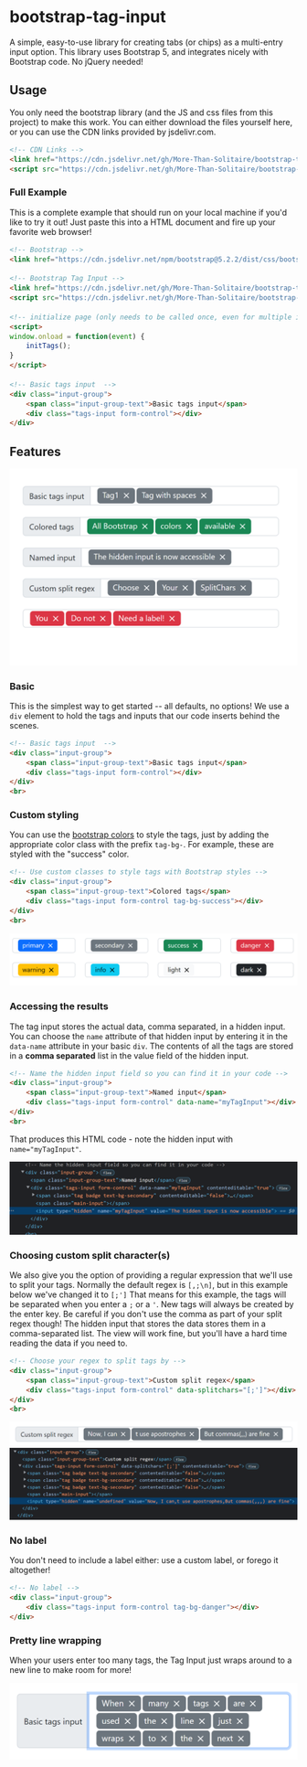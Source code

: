 # bootstrap-tag-input
A simple, easy-to-use library for creating tabs (or chips) as a multi-entry input option.  This library uses Bootstrap 5, and integrates nicely with Bootstrap code.  No jQuery needed!

## Usage

You only need the bootstrap library (and the JS and css files from this project) to make this work.  You can either download the files yourself here, or you can use the CDN links provided by jsdelivr.com.
```html
<!-- CDN Links -->
<link href="https://cdn.jsdelivr.net/gh/More-Than-Solitaire/bootstrap-tag-input@main/tags.css" rel="stylesheet">
<script src="https://cdn.jsdelivr.net/gh/More-Than-Solitaire/bootstrap-tag-input@main/tags.js"></script>
```

### Full Example

This is a complete example that should run on your local machine if you'd like to try it out!  Just paste this into a HTML document and fire up your favorite web browser!

```html
<!-- Bootstrap -->
<link href="https://cdn.jsdelivr.net/npm/bootstrap@5.2.2/dist/css/bootstrap.min.css" rel="stylesheet">

<!-- Bootstrap Tag Input -->
<link href="https://cdn.jsdelivr.net/gh/More-Than-Solitaire/bootstrap-tag-input@main/tags.css" rel="stylesheet">
<script src="https://cdn.jsdelivr.net/gh/More-Than-Solitaire/bootstrap-tag-input@main/tags.js"></script>

<!-- initialize page (only needs to be called once, even for multiple inputs) -->
<script>
window.onload = function(event) {
    initTags();
}
</script>

<!-- Basic tags input  -->
<div class="input-group">
    <span class="input-group-text">Basic tags input</span>
    <div class="tags-input form-control"></div>
</div>
```

## Features

![Screenshot of this project](https://raw.githubusercontent.com/More-Than-Solitaire/bootstrap-tag-input/main/BootstrapTagsInputExamplesScreenshot.png)

### Basic

This is the simplest way to get started -- all defaults, no options!  We use a `div` element to hold the tags and inputs that our code inserts behind the scenes.

```html
<!-- Basic tags input  -->
<div class="input-group">
    <span class="input-group-text">Basic tags input</span>
    <div class="tags-input form-control"></div>
</div>
<br>
```

### Custom styling

You can use the [bootstrap colors](https://getbootstrap.com/docs/5.2/utilities/colors/) to style the tags, just by adding the appropriate color class with the prefix `tag-bg-`.  For example, these are styled with the "success" color.

```html
<!-- Use custom classes to style tags with Bootstrap styles -->
<div class="input-group">
    <span class="input-group-text">Colored tags</span>
    <div class="tags-input form-control tag-bg-success"></div>
</div>
<br>
```

![Custom Styling Example Image](https://raw.githubusercontent.com/More-Than-Solitaire/bootstrap-tag-input/main/TagsInputColorsExample.png)

### Accessing the results

The tag input stores the actual data, comma separated, in a hidden input.  You can choose the `name` attribute of that hidden input by entering it in the `data-name` attribute in your basic `div`.  The contents of all the tags are stored in a **comma separated** list in the value field of the hidden input.

```html
<!-- Name the hidden input field so you can find it in your code -->
<div class="input-group">
    <span class="input-group-text">Named input</span>
    <div class="tags-input form-control" data-name="myTagInput"></div>
</div>
<br>
```

That produces this HTML code - note the hidden input with `name="myTagInput"`.

![image of hidden input generated code](https://raw.githubusercontent.com/More-Than-Solitaire/bootstrap-tag-input/main/NamedHiddenInput.png)

### Choosing custom split character(s)

We also give you the option of providing a regular expression that we'll use to split your tags.  Normally the default regex is `[,;\n]`, but in this example below we've changed it to `[;']`  That means for this example, the tags will be separated when you enter a `;` or a `'`.  New tags will always be created by the enter key.  Be careful if you don't use the comma as part of your split regex though!  The hidden input that stores the data stores them in a comma-separated list.  The view will work fine, but you'll have a hard time reading the data if you need to.

```html
<!-- Choose your regex to split tags by -->
<div class="input-group">
    <span class="input-group-text">Custom split regex</span>
    <div class="tags-input form-control" data-splitchars="[;']"></div>
</div>
<br>
```

![Image of a tag input using commas in the tags](https://raw.githubusercontent.com/More-Than-Solitaire/bootstrap-tag-input/main/TagsInputCustomSplitchars.png)
![Image of the resulting code](https://raw.githubusercontent.com/More-Than-Solitaire/bootstrap-tag-input/main/TagsInputCodeCustomSplitchars.png)

### No label

You don't need to include a label either: use a custom label, or forego it altogether! 

```html
<!-- No label -->
<div class="input-group">
    <div class="tags-input form-control tag-bg-danger"></div>
</div>
```

### Pretty line wrapping

When your users enter too many tags, the Tag Input just wraps around to a new line to make room for more!

![Image of Tag Inputs with lots of tags](https://raw.githubusercontent.com/More-Than-Solitaire/bootstrap-tag-input/main/TagsInputManyTags.png)
